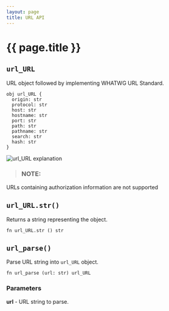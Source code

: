 ```yaml
---
layout: page
title: URL API
---
```


# {{ page.title }}

## `url_URL`
URL object followed by implementing WHATWG URL Standard.

```the
obj url_URL {
  origin: str
  protocol: str
  host: str
  hostname: str
  port: str
  path: str
  pathname: str
  search: str
  hash: str
}
```

![url_URL explanation](/assets/images/url-explanation.png)

> ### NOTE:
  URLs containing authorization information are not supported

## `url_URL.str()`
Returns a string representing the object.

```the
fn url_URL.str () str
```

## `url_parse()`
Parse URL string into `url_URL` object.

```the
fn url_parse (url: str) url_URL
```

### Parameters
**url** - URL string to parse.

